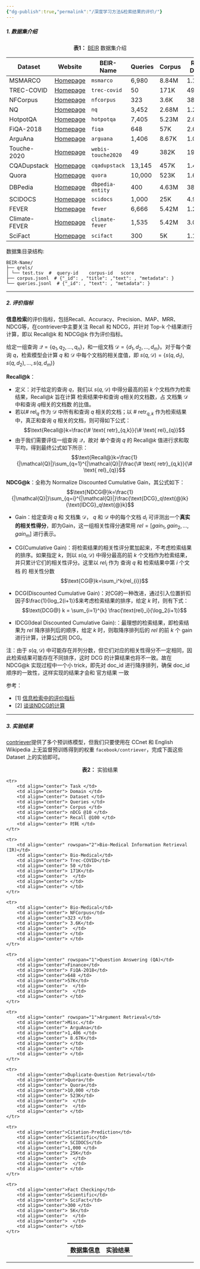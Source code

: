 ```yaml
---
{"dg-publish":true,"permalink":"/深度学习方法&检索结果的评价/"}
---
```


##### 1. 数据集介绍

<div style="text-align:center"> <strong>表1：</strong> <a href="https://github.com/beir-cellar/beir/tree/main">BEIR</a> 数据集介绍</div>

| Dataset       | Website                                                                                  | BEIR-Name          | Queries | Corpus | Rel D/Q |                                            Download                                             |
| ------------- | ---------------------------------------------------------------------------------------- | ------------------ | ------- | ------ | ------- | :---------------------------------------------------------------------------------------------: |
| MSMARCO       | [Homepage](https://microsoft.github.io/msmarco/)                                         | `msmarco`          | 6,980   | 8.84M  | 1.1     |     [Link](https://public.ukp.informatik.tu-darmstadt.de/thakur/BEIR/datasets/msmarco.zip)      |
| TREC-COVID    | [Homepage](https://ir.nist.gov/covidSubmit/index.html)                                   | `trec-covid`       | 50      | 171K   | 493.5   |    [Link](https://public.ukp.informatik.tu-darmstadt.de/thakur/BEIR/datasets/trec-covid.zip)    |
| NFCorpus      | [Homepage](https://www.cl.uni-heidelberg.de/statnlpgroup/nfcorpus/)                      | `nfcorpus`         | 323     | 3.6K   | 38.2    |     [Link](https://public.ukp.informatik.tu-darmstadt.de/thakur/BEIR/datasets/nfcorpus.zip)     |
| NQ            | [Homepage](https://ai.google.com/research/NaturalQuestions)                              | `nq`               | 3,452   | 2.68M  | 1.2     |        [Link](https://public.ukp.informatik.tu-darmstadt.de/thakur/BEIR/datasets/nq.zip)        |
| HotpotQA      | [Homepage](https://hotpotqa.github.io/)                                                  | `hotpotqa`         | 7,405   | 5.23M  | 2.0     |     [Link](https://public.ukp.informatik.tu-darmstadt.de/thakur/BEIR/datasets/hotpotqa.zip)     |
| FiQA-2018     | [Homepage](https://sites.google.com/view/fiqa/)                                          | `fiqa`             | 648     | 57K    | 2.6     |       [Link](https://public.ukp.informatik.tu-darmstadt.de/thakur/BEIR/datasets/fiqa.zip)       |
| ArguAna       | [Homepage](http://argumentation.bplaced.net/arguana/data)                                | `arguana`          | 1,406   | 8.67K  | 1.0     |     [Link](https://public.ukp.informatik.tu-darmstadt.de/thakur/BEIR/datasets/arguana.zip)      |
| Touche-2020   | [Homepage](https://webis.de/events/touche-20/shared-task-1.html)                         | `webis-touche2020` | 49      | 382K   | 19.0    | [Link](https://public.ukp.informatik.tu-darmstadt.de/thakur/BEIR/datasets/webis-touche2020.zip) |
| CQADupstack   | [Homepage](http://nlp.cis.unimelb.edu.au/resources/cqadupstack/)                         | `cqadupstack`      | 13,145  | 457K   | 1.4     |   [Link](https://public.ukp.informatik.tu-darmstadt.de/thakur/BEIR/datasets/cqadupstack.zip)    |
| Quora         | [Homepage](https://www.quora.com/q/quoradata/First-Quora-Dataset-Release-Question-Pairs) | `quora`            | 10,000  | 523K   | 1.6     |      [Link](https://public.ukp.informatik.tu-darmstadt.de/thakur/BEIR/datasets/quora.zip)       |
| DBPedia       | [Homepage](https://github.com/iai-group/DBpedia-Entity/)                                 | `dbpedia-entity`   | 400     | 4.63M  | 38.2    |  [Link](https://public.ukp.informatik.tu-darmstadt.de/thakur/BEIR/datasets/dbpedia-entity.zip)  |
| SCIDOCS       | [Homepage](https://allenai.org/data/scidocs)                                             | `scidocs`          | 1,000   | 25K    | 4.9     |     [Link](https://public.ukp.informatik.tu-darmstadt.de/thakur/BEIR/datasets/scidocs.zip)      |
| FEVER         | [Homepage](http://fever.ai/)                                                             | `fever`            | 6,666   | 5.42M  | 1.2     |      [Link](https://public.ukp.informatik.tu-darmstadt.de/thakur/BEIR/datasets/fever.zip)       |
| Climate-FEVER | [Homepage](http://climatefever.ai/)                                                      | `climate-fever`    | 1,535   | 5.42M  | 3.0     |  [Link](https://public.ukp.informatik.tu-darmstadt.de/thakur/BEIR/datasets/climate-fever.zip)   |
| SciFact       | [Homepage](https://github.com/allenai/scifact)                                           | `scifact`          | 300     | 5K     | 1.1     |     [Link](https://public.ukp.informatik.tu-darmstadt.de/thakur/BEIR/datasets/scifact.zip)      |

数据集目录结构:
```
BEIR-Name/ 
├── qrels/ 
│ └── test.tsv  #  query-id    corpus-id   score
├── corpus.jsonl  # {"_id": , "title": ,"text": , "metadata": } 
└── queries.jsonl  # {"_id": , "text": , "metadata": } 
```
***
##### 2. 评价指标

**信息检索**的评价指标，包括Recall、Accuracy、Precision、MAP、MRR、NDCG等，在contriever中主要关注 Recall 和 NDCG，并针对 Top-k 个结果进行计算，即以 Recall@k 和 NDCG@k 作为评价指标。

给定一组查询 $\mathcal{Q}=\{q_1, q_2, \ldots, q_n\}$，和一组文档 $\mathcal{D}=\{d_1, d_2, \ldots, d_m\}$。对于每个查询 $q$，检索模型会计算 $q$ 和 $\mathcal{D}$ 中每个文档的相关度值，即 $s(q,\mathcal{D})=\{ s(q, d_1), s(q, d_2), \ldots, s(q, d_m) \}$

**Recall@k**：
- 定义：对于给定的查询 $q$，我们以 $s(q,\mathcal{D})$ 中得分最高的前 $k$ 个文档作为检索结果，$\text{Recall@}k$ 旨在计算 检索结果中和查询 $q$相关的文档数，占 文档集 $\mathcal{D}$ 中和查询 $q$相关的文档数 的比值。
- 若以$\# \text{ rel}_{q}$ 作为 $\mathcal{D}$ 中所有和查询 $q$ 相关的文档；以 $\# \text{ retr}_{q,k}$ 作为检索结果中，真正和查询 $q$ 相关的文档，则可得如下公式：
$$\text{Recall@}k=\frac{\# \text{ retr}_{q,k}}{\# \text{ rel}_{q}}$$
- 由于我们需要评估一组查询 $\mathcal{Q}$，故对 单个查询 $q$ 的 $\text{Recall@}k$ 值进行求和取平均，得到最终公式如下所示：
$$\text{Recall@}k=\frac{1}{|\mathcal{Q}|}\sum_{q=1}^{|\mathcal{Q}|}\frac{\# \text{ retr}_{q,k}}{\# \text{ rel}_{q}}$$

**NDCG@k**：全称为 Normalize Discounted Cumulative Gain，其公式如下：
$$\text{NDCG@}k=\frac{1}{|\mathcal{Q}|}\sum_{q=i}^{|\mathcal{Q}|}\frac{\text{DCG}_q\text{@}k}{\text{IDCG}_q\text{@}k}$$
- Gain：给定查询 $q$ 和 文档集 $\mathcal{D}$， $q$ 和 $\mathcal{D}$ 中的每个文档 $d_i$ 可评测出一个**真实的相关性得分**，即为Gain，这一组相关性得分通常用 $rel=[gain_1, gain_2, \ldots, gain_m]$ 进行表示。

- CG(Cumulative Gain)：将检索结果的相关性评分累加起来，不考虑检索结果的排序。如果指定 $k$，则以 $s(q,\mathcal{D})$ 中得分最高的前 $k$ 个文档作为检索结果，并只累计它们的相关性评分。这里以 $rel_i$ 作为 查询 $q$  和 检索结果中第 $i$ 个文档 的 相关性分数
$$\text{CG@}k=\sum_i^k{rel_{i}}$$
- DCG(Discounted Cumulative Gain)：对CG的一种改进，通过引入位置折扣因子$\frac{1}{log_2(i+1)}$来考虑检索结果的排序，给定 $k$ 时，则有下式：
$$\text{DCG@} k = \sum_{i=1}^{k} \frac{\text{rel}_i}{\log_2(i+1)}$$
- IDCG(Ideal Discounted Cumulative Gain):：最理想的检索结果，即检索结果为 $rel$ 降序排列后的顺序，给定 $k$ 时，则取降序排列后的 $rel$ 的前 $k$ 个 gain 进行计算，计算公式同 DCG。

注：由于 $s(q,\mathcal{D})$ 中可能存在并列分数，但它们对应的相关性得分不一定相同，因此检索结果可能存在不同排序，这时 DCG 的计算结果也将不一致。故在 NDCG@k 实现过程中一个小 trick，即先对 doc_id 进行降序排列，确保 doc_id 顺序的一致性，这样实现的结果才会和 官方结果 一致

参考：
- \[1\] [信息检索中的评价指标](https://zhuanlan.zhihu.com/p/588901292#:~:text=%E4%BB%8B%E7%BB%8D%E5%9C%A8retrieval-ranking%E4%B8%AD%E8%A1%A1%E9%87%8F%20%E6%A8%A1%E5%9E%8B%E6%95%88%E6%9E%9C%20%E7%9A%84%E6%8C%87%E6%A0%87%EF%BC%8C%E5%8C%85%E6%8B%AC%20Recall%2C,Accuracy%2C%20Precision%2C%20MAP%2C%20MRR%E5%92%8CNDCG%E3%80%82%20%E6%B3%A8%EF%BC%9A%E5%AF%B9%E4%BA%8E%E6%A3%80%E7%B4%A2%E7%BB%93%E6%9E%9C%EF%BC%8C%E9%80%9A%E5%B8%B8%E6%8E%92%E5%BA%8F%E9%9D%A0%E5%89%8D%E7%9A%84%E7%BB%93%E6%9E%9C%E5%BE%80%E5%BE%80%E6%9B%B4%E5%8A%A0%E9%87%8D%E8%A6%81%EF%BC%8C%E5%9B%A0%E6%AD%A4%E8%BF%99%E4%BA%9B%E8%AF%84%E4%BB%B7%E6%8C%87%E6%A0%87%E9%83%BD%E4%BC%9A%E9%92%88%E5%AF%B9top-k%E7%BB%93%E6%9E%9C%E8%BF%9B%E8%A1%8C%E8%AE%A1%E7%AE%97%EF%BC%88%E8%AE%B0%E4%BD%9C%40k%EF%BC%89%E3%80%82)
- \[2\] [谈谈NDCG的计算](https://zhuanlan.zhihu.com/p/674064579)
***
##### 3. 实验结果

[contriever](https://github.com/facebookresearch/contriever)提供了多个预训练模型，但我们只要使用在 CCnet 和 English Wikipedia 上无监督预训练得到的权重 ```facebook/contriever```，完成下面这些 Dataset 上的实验即可。

<div style="text-align:center"> <strong>表2：</strong> 实验结果</div>
<table style="display: flex; justify-content: center;">
	<tr>
		<th colspan="5" align="center">数据集信息</th>
		<th colspan="3" align="center">实验结果</th>
	</tr>
	
	<tr>
		<td align="center"> Task </td>
		<td align="center"> Domain </td>
		<td align="center"> Dataset </td>
		<td align="center"> Queries </td>
		<td align="center"> Corpus </td>
		<td align="center"> nDCG @10 </td>
		<td align="center"> Recall @100 </td>
		<td align="center"> 时耗 </td>
	</tr>
	
	<tr>
		<td align="center" rowspan="2">Bio-Medical Information Retrieval (IR)</td>
		<td align="center"> Bio-Medical</td>
		<td align="center"> Trec-COVID</td>
		<td align="center"> 50 </td>
		<td align="center"> 171K</td>
		<td align="center">  </td>
		<td align="center"> </td>
		<td align="center"> </td>
	</tr>
	
	<tr>
		<td align="center"> Bio-Medical</td>
		<td align="center"> NFCorpus</td>
		<td align="center">323 </td>
		<td align="center"> 3.6K</td>
		<td align="center">  </td>
		<td align="center"> </td>
		<td align="center"> </td>
	</tr>
	
	<tr>
		<td align="center" rowspan="1">Question Answering (QA)</td>
		<td align="center">Finance</td>
		<td align="center"> FiQA-2018</td>
		<td align="center">648 </td>
		<td align="center">57K</td>
		<td align="center">  </td>
		<td align="center">  </td>
		<td align="center"> </td>
	</tr>
	
	<tr>
		<td align="center" rowspan="1">Argument Retrieval</td>
		<td align="center">Misc.</td>
		<td align="center"> ArguAna</td>
		<td align="center">1,406 </td>
		<td align="center"> 8.67K</td>
		<td align="center"> </td>
		<td align="center"> </td>
		<td align="center"> </td>
	</tr>
	
	<tr>
		<td align="center">Duplicate-Question Retrieval</td>
		<td align="center">Quora</td>
		<td align="center"> Quora</td>
		<td align="center">10,000 </td>
		<td align="center"> 523K</td>
		<td align="center">  </td>
		<td align="center">  </td>
		<td align="center"> </td>
	</tr>
	
	<tr>
		<td align="center">Citation-Prediction</td>
		<td align="center">Scientific</td>
		<td align="center"> SCIDOCS</td>
		<td align="center">1,000 </td>
		<td align="center"> 25K</td>
		<td align="center">  </td>
		<td align="center">  </td>
		<td align="center"> </td>
	</tr>
	
	<tr>
		<td align="center">Fact Checking</td>
		<td align="center">Scientific</td>
		<td align="center"> SciFact</td>
		<td align="center">300 </td>
		<td align="center"> 5K</td>
		<td align="center">  </td>
		<td align="center">  </td>
		<td align="center"> </td>
	</tr>
</table>

***
